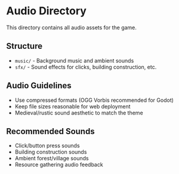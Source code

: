 # Audio Directory

This directory contains all audio assets for the game.

## Structure

- `music/` - Background music and ambient sounds
- `sfx/` - Sound effects for clicks, building construction, etc.

## Audio Guidelines

- Use compressed formats (OGG Vorbis recommended for Godot)
- Keep file sizes reasonable for web deployment
- Medieval/rustic sound aesthetic to match the theme

## Recommended Sounds

- Click/button press sounds
- Building construction sounds
- Ambient forest/village sounds
- Resource gathering audio feedback
